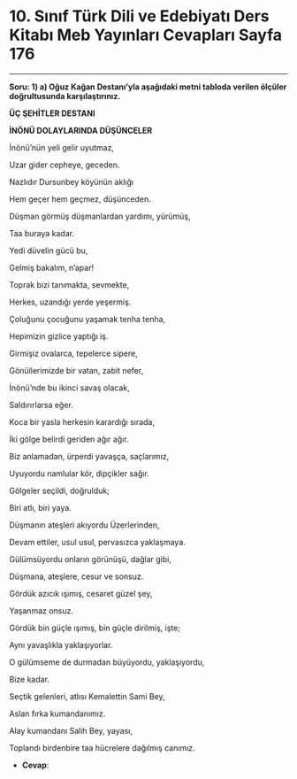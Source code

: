 # 10. Sınıf Türk Dili ve Edebiyatı Ders Kitabı Meb Yayınları Cevapları Sayfa 176

---

**Soru: 1) a) Oğuz Kağan Destanı’yla aşağıdaki metni tabloda verilen ölçüler doğrultusunda karşılaştırınız.**

**ÜÇ ŞEHİTLER DESTANI**

**İNÖNÜ DOLAYLARINDA DÜŞÜNCELER**

İnönü’nün yeli gelir uyutmaz,

 Uzar gider cepheye, geceden.

 Nazlıdır Dursunbey köyünün aklığı

 Hem geçer hem geçmez, düşünceden.

Düşman görmüş düşmanlardan yardımı, yürümüş,

 Taa buraya kadar.

 Yedi düvelin gücü bu,

 Gelmiş bakalım, n’apar!

Toprak bizi tanımakta, sevmekte,

 Herkes, uzandığı yerde yeşermiş.

 Çoluğunu çocuğunu yaşamak tenha tenha,

 Hepimizin gizlice yaptığı iş.

Girmişiz ovalarca, tepelerce sipere,

 Gönüllerimizde bir vatan, zabit nefer,

 İnönü’nde bu ikinci savaş olacak,

 Saldırırlarsa eğer.

Koca bir yasla herkesin karardığı sırada,

 İki gölge belirdi geriden ağır ağır.

 Biz anlamadan, ürperdi yavaşça, saçlarımız,

 Uyuyordu namlular kör, dipçikler sağır.

Gölgeler seçildi, doğrulduk;

 Biri atlı, biri yaya.

 Düşmanın ateşleri akıyordu Üzerlerinden,

 Devam ettiler, usul usul, pervasızca yaklaşmaya.

Gülümsüyordu onların görünüşü, dağlar gibi,

 Düşmana, ateşlere, cesur ve sonsuz.

 Gördük azıcık ışımış, cesaret güzel şey,

 Yaşanmaz onsuz.

Gördük bin güçle ışımış, bin güçle dirilmiş, işte;

 Aynı yavaşlıkla yaklaşıyorlar.

 O gülümseme de durmadan büyüyordu, yaklaşıyordu,

 Bize kadar.

Seçtik gelenleri, atlısı Kemalettin Sami Bey,

 Aslan fırka kumandanımız.

 Alay kumandanı Salih Bey, yayası,

 Toplandı birdenbire taa hücrelere dağılmış canımız.

-   **Cevap**:
